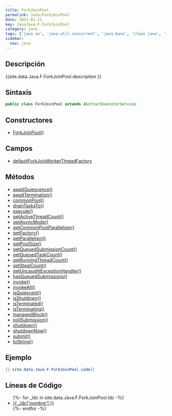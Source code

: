 ```yaml
---
title: ForkJoinPool
permalink: Java/ForkJoinPool
date: 2021-01-11
key: JavaJava.F.ForkJoinPool
category: java
tags: ['java se', 'java.util.concurrent', 'java.base', 'clase java', 'Java 1.7']
sidebar: 
  nav: java
---
```


## Descripción
{{site.data.Java.F.ForkJoinPool.description }}

## Sintaxis
~~~java
public class ForkJoinPool extends AbstractExecutorService
~~~

## Constructores
* [ForkJoinPool()](/Java/ForkJoinPool/ForkJoinPool/)

## Campos
* [defaultForkJoinWorkerThreadFactory](/Java/ForkJoinPool/defaultForkJoinWorkerThreadFactory)

## Métodos
* [awaitQuiescence()](/Java/ForkJoinPool/awaitQuiescence)
* [awaitTermination()](/Java/ForkJoinPool/awaitTermination)
* [commonPool()](/Java/ForkJoinPool/commonPool)
* [drainTasksTo()](/Java/ForkJoinPool/drainTasksTo)
* [execute()](/Java/ForkJoinPool/execute)
* [getActiveThreadCount()](/Java/ForkJoinPool/getActiveThreadCount)
* [getAsyncMode()](/Java/ForkJoinPool/getAsyncMode)
* [getCommonPoolParallelism()](/Java/ForkJoinPool/getCommonPoolParallelism)
* [getFactory()](/Java/ForkJoinPool/getFactory)
* [getParallelism()](/Java/ForkJoinPool/getParallelism)
* [getPoolSize()](/Java/ForkJoinPool/getPoolSize)
* [getQueuedSubmissionCount()](/Java/ForkJoinPool/getQueuedSubmissionCount)
* [getQueuedTaskCount()](/Java/ForkJoinPool/getQueuedTaskCount)
* [getRunningThreadCount()](/Java/ForkJoinPool/getRunningThreadCount)
* [getStealCount()](/Java/ForkJoinPool/getStealCount)
* [getUncaughtExceptionHandler()](/Java/ForkJoinPool/getUncaughtExceptionHandler)
* [hasQueuedSubmissions()](/Java/ForkJoinPool/hasQueuedSubmissions)
* [invoke()](/Java/ForkJoinPool/invoke)
* [invokeAll()](/Java/ForkJoinPool/invokeAll)
* [isQuiescent()](/Java/ForkJoinPool/isQuiescent)
* [isShutdown()](/Java/ForkJoinPool/isShutdown)
* [isTerminated()](/Java/ForkJoinPool/isTerminated)
* [isTerminating()](/Java/ForkJoinPool/isTerminating)
* [managedBlock()](/Java/ForkJoinPool/managedBlock)
* [pollSubmission()](/Java/ForkJoinPool/pollSubmission)
* [shutdown()](/Java/ForkJoinPool/shutdown)
* [shutdownNow()](/Java/ForkJoinPool/shutdownNow)
* [submit()](/Java/ForkJoinPool/submit)
* [toString()](/Java/ForkJoinPool/toString)

## Ejemplo
~~~java
{{ site.data.Java.F.ForkJoinPool.code}}
~~~

## Líneas de Código
<ul>
{%- for _ldc in site.data.Java.F.ForkJoinPool.ldc -%}
   <li>
       <a href="{{_ldc['url'] }}">{{ _ldc['nombre'] }}</a>
   </li>
{%- endfor -%}
</ul>
